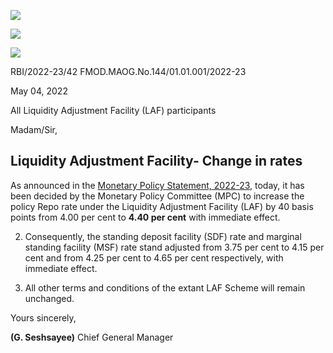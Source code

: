![](_page_0_Picture_2.jpeg)

![](_page_0_Picture_3.jpeg)

![](_page_0_Picture_4.jpeg)

RBI/2022-23/42 FMOD.MAOG.No.144/01.01.001/2022-23

May 04, 2022

All Liquidity Adjustment Facility (LAF) participants

Madam/Sir,

## **Liquidity Adjustment Facility- Change in rates**

As announced in the [Monetary Policy Statement, 2022-23,](https://www.rbi.org.in/Scripts/BS_PressReleaseDisplay.aspx?prid=53652) today, it has been decided by the Monetary Policy Committee (MPC) to increase the policy Repo rate under the Liquidity Adjustment Facility (LAF) by 40 basis points from 4.00 per cent to **4.40 per cent** with immediate effect.

2. Consequently, the standing deposit facility (SDF) rate and marginal standing facility (MSF) rate stand adjusted from 3.75 per cent to 4.15 per cent and from 4.25 per cent to 4.65 per cent respectively, with immediate effect.

3. All other terms and conditions of the extant LAF Scheme will remain unchanged.

Yours sincerely,

**(G. Seshsayee)** Chief General Manager